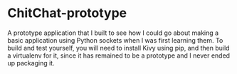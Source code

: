# ChitChat-prototype
A prototype application that I built to see how I could go about making a basic application using Python sockets when I was first learning them.
To build and test yourself, you will need to install Kivy using pip, and then build a virtualenv for it, since it has remained to be a prototype and I never ended up packaging it.
